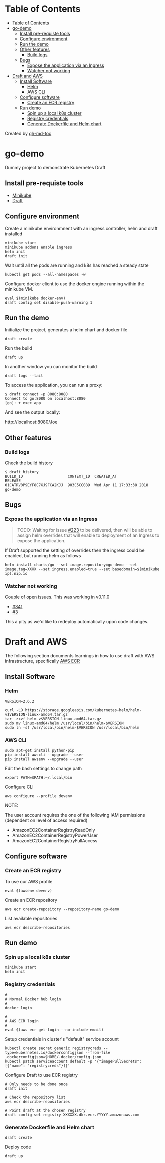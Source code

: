 Table of Contents
=================

   * [Table of Contents](#table-of-contents)
   * [go-demo](#go-demo)
      * [Install pre-requiste tools](#install-pre-requiste-tools)
      * [Configure environment](#configure-environment)
      * [Run the demo](#run-the-demo)
      * [Other features](#other-features)
         * [Build logs](#build-logs)
      * [Bugs](#bugs)
         * [Expose the application via an Ingress](#expose-the-application-via-an-ingress)
         * [Watcher not working](#watcher-not-working)
   * [Draft and AWS](#draft-and-aws)
      * [Install Software](#install-software)
         * [Helm](#helm)
         * [AWS CLI](#aws-cli)
      * [Configure software](#configure-software)
         * [Create an ECR registry](#create-an-ecr-registry)
      * [Run demo](#run-demo)
         * [Spin up a local k8s cluster](#spin-up-a-local-k8s-cluster)
         * [Registry credentials](#registry-credentials)
         * [Generate Dockerfile and Helm chart](#generate-dockerfile-and-helm-chart)

Created by [gh-md-toc](https://github.com/ekalinin/github-markdown-toc)


# go-demo

Dummy project to demonstrate Kubernetes Draft

## Install pre-requiste tools

- [Minikube](https://kubernetes.io/docs/tasks/tools/install-minikube/)
- [Draft](https://draft.sh/)

## Configure environment

Create a minikube environmnent with an ingress controller, helm and draft installed

```
minikube start
minikube addons enable ingress
helm init
draft init 
```
Wait until all the pods are running and k8s has reached a steady state

```
kubectl get pods --all-namespaces -w
```

Configure docker client to use the docker engine running within the minikube VM.

```
eval $(minikube docker-env)
draft config set disable-push-warning 1
```

## Run the demo

Initialize the project, generates a helm chart and docker file

```
draft create
```

Run the build

```
draft up
```

In another window you can monitor the build

```
draft logs --tail
```

To access the application, you can run a proxy:

```
$ draft connect -p 8080:8080
Connect to go:8080 on localhost:8080
[go]: + exec app
```

And see the output locally:

http://localhost:8080/Joe

## Other features

### Build logs

Check the build history

```
$ draft history
BUILD_ID                  	CONTEXT_ID	CREATED_AT              	RELEASE
01CATRV0P9EYF8C7XJ9FCA2KJJ	903C5CC089	Wed Apr 11 17:33:38 2018	go-demo
```


## Bugs

### Expose the application via an Ingress

> TODO: 
> Waiting for issue [#223](https://github.com/Azure/draft/issues/223) to be delivered, then will be able to assign 
> helm overrides that will enable to deployment of an Ingress to expose the application.

If Draft supported the setting of overrides then the ingress could be enabled, but running helm as follows

```
helm install charts/go --set image.repository=go-demo --set image.tag=XXXX --set ingress.enabled=true --set basedomain=$(minikube ip).nip.io
```

### Watcher not working

Couple of open issues. This was working in v0.11.0

- [#341](https://github.com/Azure/draft/issues/341)
- [#3](https://github.com/Azure/draft/issues/3)

This a pity as we'd like to redeploy automatically upon code changes.

# Draft and AWS

The following section documents learnings in how to use draft with AWS infrastructure, specifically [AWS ECR](https://docs.aws.amazon.com/AmazonECR/latest/userguide/what-is-ecr.html)

## Install Software

### Helm

```
VERSION=2.6.2

curl -LO https://storage.googleapis.com/kubernetes-helm/helm-v$VERSION-linux-amd64.tar.gz
tar -zxvf helm-v$VERSION-linux-amd64.tar.gz
sudo mv linux-amd64/helm /usr/local/bin/helm-$VERSION
sudo ln -sf /usr/local/bin/helm-$VERSION /usr/local/bin/helm
```

### AWS CLI

```
sudo apt-get install python-pip
pip install awscli --upgrade --user
pip install awsenv --upgrade --user
```

Edit the bash settings to change path

```
export PATH=$PATH:~/.local/bin
```

Configure CLI

```
aws configure --profile devenv
```

NOTE:

The user account requires the one of the following IAM permissions (dependent on level of access required)

- AmazonEC2ContainerRegistryReadOnly
- AmazonEC2ContainerRegistryPowerUser
- AmazonEC2ContainerRegistryFullAccess


## Configure software

### Create an ECR registry

To use our AWS profile

```
eval $(awsenv devenv)
```

Create an ECR repository

```
aws ecr create-repository --repository-name go-demo
```

List available repositories

```
aws ecr describe-repositories
```

## Run demo

### Spin up a local k8s cluster

```
minikube start
helm init
```

### Registry credentials

```
#
# Normal Docker hub login
#
docker login

#
# AWS ECR login
#
eval $(aws ecr get-login --no-include-email)
```

Setup credentials in cluster's "default" service account 

```
kubectl create secret generic registrycreds --type=kubernetes.io/dockerconfigjson --from-file .dockerconfigjson=$HOME/.docker/config.json
kubectl patch serviceaccount default -p '{"imagePullSecrets": [{"name": "registrycreds"}]}'
```

Configure Draft to use ECR registry

```
# Only needs to be done once
draft init

# Check the repository list
aws ecr describe-repositories

# Point draft at the chosen registry
draft config set registry XXXXXX.dkr.ecr.YYYYY.amazonaws.com
``` 

### Generate Dockerfile and Helm chart

```
draft create
```

Deploy code

```
draft up
```
